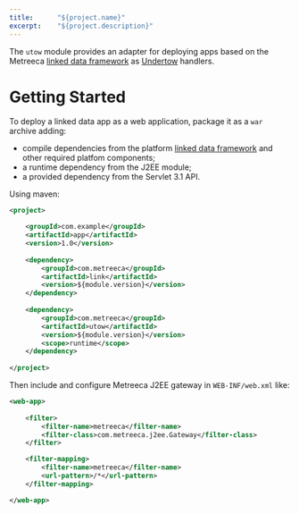 ```yaml
---
title:      "${project.name}"
excerpt:    "${project.description}"
---
```


The `utow` module provides an adapter for deploying apps based on the Metreeca [linked data framework](/modules/com.metreeca:link/${module.version}/) as [Undertow](http://undertow.io/) handlers.

# Getting Started

To deploy a linked data app as a web application, package it as a `war` archive adding:

- compile dependencies from the platform [linked data framework](/modules/com.metreeca:link/${module.version}/) and other required platfom components;
- a runtime dependency from the J2EE module;
- a provided dependency from the Servlet 3.1 API.

Using maven: 

```xml
<project>

    <groupId>com.example</groupId>
    <artifactId>app</artifactId>
    <version>1.0</version>
	    
    <dependency>
        <groupId>com.metreeca</groupId>
        <artifactId>link</artifactId>
        <version>${module.version}</version>
    </dependency>
 
    <dependency>
        <groupId>com.metreeca</groupId>
        <artifactId>utow</artifactId>
        <version>${module.version}</version>
        <scope>runtime</scope>
    </dependency>
 
</project>
```


Then include and configure Metreeca J2EE gateway in `WEB-INF/web.xml` like:

```xml
<web-app>
    
    <filter>
        <filter-name>metreeca</filter-name>
        <filter-class>com.metreeca.j2ee.Gateway</filter-class>
    </filter>

    <filter-mapping>
        <filter-name>metreeca</filter-name>
        <url-pattern>/*</url-pattern>
    </filter-mapping>

</web-app>
```
